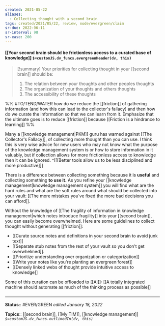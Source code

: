 ```yaml
---
created: 2021-05-22
aliases:
  - Collecting thought with a second brain
tags: created/2021/05/22, review, node/evergreen/claim
sr-due: 2022-06-11
sr-interval: 98
sr-ease: 200
---
```


#### [[Your second brain should be frictionless access to a curated base of knowledge]] `$=customJS.dv_funcs.evergreenHeader(dv, this)`

> [!summary]
> Your priorities for collecting thought in your [[second brain]] should be: 
> 1. The relation between your thoughts and other peoples thoughts
> 2. The organization of your thoughts and others thoughts
> 3. The accessibility of these thoughts

%%
#TO/TEND/WATER how do we reduce the [[friction]] of gathering information (and how this can lead to the collector's fallacy) and then how do we curate the information so that we can learn from it. Emphasize that the ultimate goes is to reduce [[friction]] because [[Friction is a hindrance to learning]] 
%%

Many a [[knowledge management|PKM]] guru has warned against [[The Collector's Fallacy]], of collecting more thought than you can use. I think this is very wise advice for new users who may not know what the purpose of the knowledge management system is or how to store information in it valuably, but if collection allows for more frictionless access to knowledge then it can be ignored. 
^[[[Better tools allow us to be less disciplined and more productive]]]

There is a difference between collecting something because it is __useful__ and collecting something __to use it.__ As you refine your [[knowledge management|knowledge management system]] you will find what are the hard rules and what are the soft rules around what should be collected into your vault: [[The more mistakes you've fixed the more bad decisions you can afford]].

Without the knowledge of [[The fragility of information in knowledge management|which notes introduce fragility]] into your [[second brain]], you can easily become overwhelmed. Here are some guidelines to collect thought without generating [[friction]]:
- [[Curate source notes and definitions in your second brain to avoid junk text]]
- [[Separate stub notes from the rest of your vault so you don't get overwhelmed]]. 
- [[Prioritize understanding over organization or categorization]]
- [[Write your notes like you're planting an evergreen forest]]
- [[Densely linked webs of thought provide intuitive access to knowledge]]

Some of this curation can be offloaded to [[AI]]: [[A totally integrated machine should automate as much of the thinking process as possible]]

### <hr class="footnote"/>

**Status**:: #EVER/GREEN
*edited January 18, 2022*

**Topics**:: [[second brain]], [[My TIM]], [[knowledge management]]
*`$=customJS.dv_funcs.outlinedIn(dv, this)`*

